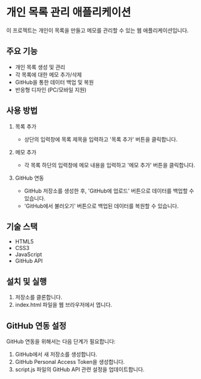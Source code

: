 # 개인 목록 관리 애플리케이션

이 프로젝트는 개인이 목록을 만들고 메모를 관리할 수 있는 웹 애플리케이션입니다.

## 주요 기능

- 개인 목록 생성 및 관리
- 각 목록에 대한 메모 추가/삭제
- GitHub을 통한 데이터 백업 및 복원
- 반응형 디자인 (PC/모바일 지원)

## 사용 방법

1. 목록 추가
   - 상단의 입력창에 목록 제목을 입력하고 '목록 추가' 버튼을 클릭합니다.

2. 메모 추가
   - 각 목록 하단의 입력창에 메모 내용을 입력하고 '메모 추가' 버튼을 클릭합니다.

3. GitHub 연동
   - GitHub 저장소를 생성한 후, 'GitHub에 업로드' 버튼으로 데이터를 백업할 수 있습니다.
   - 'GitHub에서 불러오기' 버튼으로 백업된 데이터를 복원할 수 있습니다.

## 기술 스택

- HTML5
- CSS3
- JavaScript
- GitHub API

## 설치 및 실행

1. 저장소를 클론합니다.
2. index.html 파일을 웹 브라우저에서 엽니다.

## GitHub 연동 설정

GitHub 연동을 위해서는 다음 단계가 필요합니다:

1. GitHub에서 새 저장소를 생성합니다.
2. GitHub Personal Access Token을 생성합니다.
3. script.js 파일의 GitHub API 관련 설정을 업데이트합니다. 